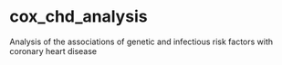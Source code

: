 # cox_chd_analysis
Analysis of the associations of genetic and infectious risk factors with coronary heart disease
